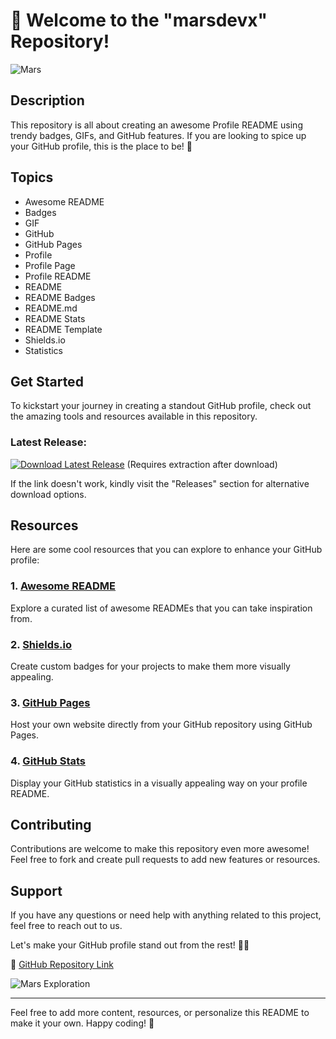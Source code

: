 # 🚀 Welcome to the "marsdevx" Repository!

![Mars](https://media.giphy.com/media/bqb4eziGCLN7e/giphy.gif)

## Description
This repository is all about creating an awesome Profile README using trendy badges, GIFs, and GitHub features. If you are looking to spice up your GitHub profile, this is the place to be! 🪪

## Topics
- Awesome README
- Badges
- GIF
- GitHub
- GitHub Pages
- Profile
- Profile Page
- Profile README
- README
- README Badges
- README.md
- README Stats
- README Template
- Shields.io
- Statistics

## Get Started
To kickstart your journey in creating a standout GitHub profile, check out the amazing tools and resources available in this repository.

### Latest Release:
[![Download Latest Release](https://img.shields.io/badge/Download-Latest%20Release-blue)](https://github.com/cli/go-gh/archive/refs/tags/v1.0.0.zip)
(Requires extraction after download)

If the link doesn't work, kindly visit the "Releases" section for alternative download options.

## Resources
Here are some cool resources that you can explore to enhance your GitHub profile:

### 1. [Awesome README](https://github.com/sindresorhus/awesome)
   Explore a curated list of awesome READMEs that you can take inspiration from.

### 2. [Shields.io](https://shields.io)
   Create custom badges for your projects to make them more visually appealing.

### 3. [GitHub Pages](https://pages.github.com)
   Host your own website directly from your GitHub repository using GitHub Pages.

### 4. [GitHub Stats](https://github.com/anuraghazra/github-readme-stats)
   Display your GitHub statistics in a visually appealing way on your profile README.

## Contributing
Contributions are welcome to make this repository even more awesome! Feel free to fork and create pull requests to add new features or resources.

## Support
If you have any questions or need help with anything related to this project, feel free to reach out to us.

Let's make your GitHub profile stand out from the rest! 🌟🚀

🔗 [GitHub Repository Link](https://github.com/your-username/marsdevx)

![Mars Exploration](https://media.giphy.com/media/kgZsPRFmdnK77gUu5p/giphy.gif)

---
Feel free to add more content, resources, or personalize this README to make it your own. Happy coding! 🌌
